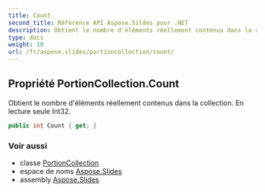 ```yaml
---
title: Count
second_title: Référence API Aspose.Sildes pour .NET
description: Obtient le nombre d'éléments réellement contenus dans la collection. En lecture seule Int32.
type: docs
weight: 10
url: /fr/aspose.slides/portioncollection/count/
---
```


## Propriété PortionCollection.Count

Obtient le nombre d'éléments réellement contenus dans la collection. En lecture seule Int32.

```csharp
public int Count { get; }
```

### Voir aussi

* classe [PortionCollection](../../portioncollection)
* espace de noms [Aspose.Slides](../../portioncollection)
* assembly [Aspose.Slides](../../../)

<!-- DO NOT EDIT: généré par xmldocmd pour Aspose.Slides.dll -->